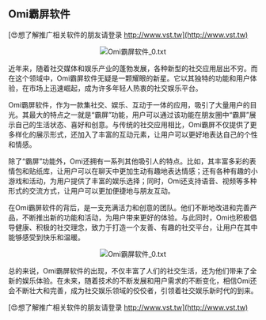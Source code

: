 ## **Omi霸屏软件**

[😍想了解推广相关软件的朋友请登录 http://www.vst.tw](http://www.vst.tw)

 <center><img src="https://vst.tw/MP4/tuiguang/png/8.png" alt="Omi霸屏软件_0.txt"></center>

近年来，随着社交媒体和娱乐产业的蓬勃发展，各种新型的社交应用层出不穷。而在这个领域中，Omi霸屏软件无疑是一颗耀眼的新星。它以其独特的功能和用户体验，在市场上迅速崛起，成为许多年轻人热衷的社交娱乐平台。

Omi霸屏软件，作为一款集社交、娱乐、互动于一体的应用，吸引了大量用户的目光。其最大的特点之一就是“霸屏”功能，用户可以通过该功能在朋友圈中“霸屏”展示自己的生活状态、喜好和创意。与传统的社交应用相比，Omi霸屏不仅提供了更多样化的展示形式，还加入了丰富的互动元素，让用户可以更好地表达自己的个性和情感。

除了“霸屏”功能外，Omi还拥有一系列其他吸引人的特点。比如，其丰富多彩的表情包和贴纸库，让用户可以在聊天中更加生动有趣地表达情感；还有各种有趣的小游戏和活动，为用户提供了丰富的娱乐选择；同时，Omi还支持语音、视频等多种形式的交流方式，让用户可以更加便捷地与朋友互动。

在Omi霸屏软件的背后，是一支充满活力和创意的团队。他们不断地改进和完善产品，不断推出新的功能和活动，为用户带来更好的体验。与此同时，Omi也积极倡导健康、积极的社交理念，致力于打造一个友善、有趣的社交平台，让用户在其中能够感受到快乐和温暖。

 <center><img src="https://vst.tw/MP4/tuiguang/png/7.png" alt="Omi霸屏软件_0.txt"></center>

总的来说，Omi霸屏软件的出现，不仅丰富了人们的社交生活，还为他们带来了全新的娱乐体验。在未来，随着技术的不断发展和用户需求的不断变化，相信Omi还会不断壮大和完善，成为社交娱乐领域的佼佼者，引领着社交娱乐新时代的到来。

[😍想了解推广相关软件的朋友请登录 http://www.vst.tw](http://www.vst.tw)



